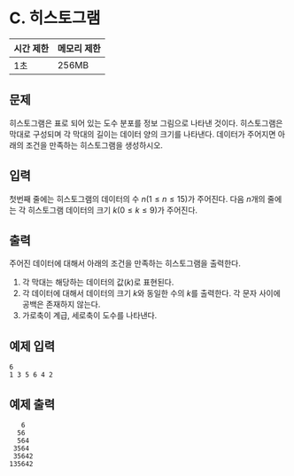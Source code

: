 # C. 히스토그램

| 시간 제한 | 메모리 제한 |
| --- | --- |
| 1초 | 256MB |

## 문제
히스토그램은 표로 되어 있는 도수 분포를 정보 그림으로 나타낸 것이다. 히스토그램은 막대로 구성되며 각 막대의 길이는 데이터 양의 크기를 나타낸다.
데이터가 주어지면 아래의 조건을 만족하는 히스토그램을 생성하시오.



## 입력
첫번째 줄에는 히스토그램의 데이터의 수 $n(1\le n \le 15)$가 주어진다. 다음 $n$개의 줄에는 각 히스토그램 데이터의 크기  $k(0\le k \le 9)$가 주어진다.

## 출력
주어진 데이터에 대해서 아래의 조건을 만족하는 히스토그램을 출력한다.
1. 각 막대는 해당하는 데이터의 값($k$)로 표현된다.
2. 각 데이터에 대해서 데이터의 크기 $k$와 동일한 수의 $k$를 출력한다. 각 문자 사이에 공백은 존재하지 않는다.
3. 가로축이 계급, 세로축이 도수를 나타낸다.

## 예제 입력

```
6
1 3 5 6 4 2
```

## 예제 출력

```
   6  
  56  
  564 
 3564 
 35642
135642
```
